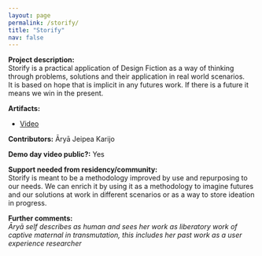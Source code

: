 ```yaml
---
layout: page
permalink: /storify/
title: "Storify"
nav: false
---
```


**Project description:**  
Storify is a practical application of Design Fiction as a way of thinking through problems, solutions and their application in real world scenarios.  
It is based on hope that is implicit in any futures work. If there is a future it means we win in the present.

**Artifacts:**

- [Video](https://drive.google.com/file/d/1dkupyt3S1Cm4Fzvty31fGjwG293W4SyS/view)

**Contributors:**
Āryā Jeipea Karijo

**Demo day video public?:**
Yes

**Support needed from residency/community:**  
Storify is meant to be a methodology improved by use and repurposing to our needs. We can enrich it by using it as a methodology to imagine futures and our solutions at work in different scenarios or as a way to store ideation in progress.

**Further comments:**  
_Āryā self describes as human and sees her work as liberatory work of captive maternal in transmutation, this includes her past work as a user experience researcher_
